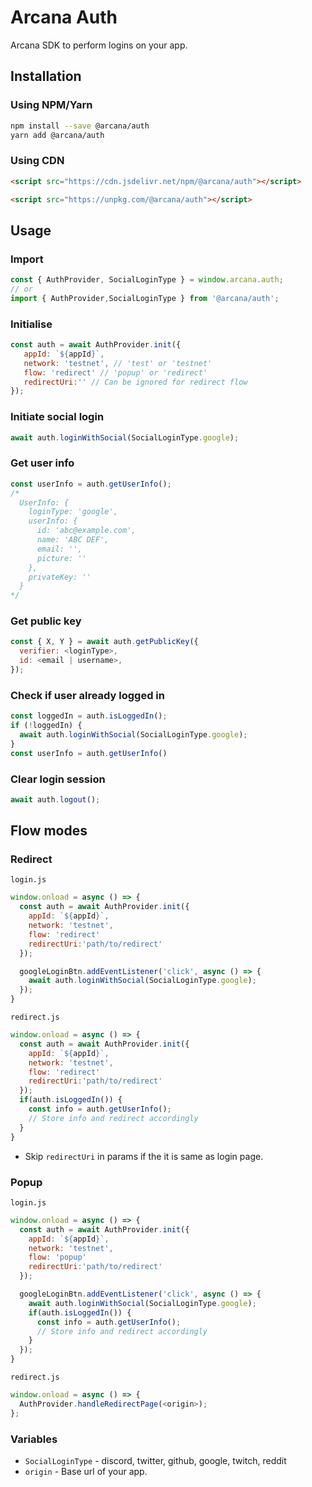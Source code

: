 # Arcana Auth
Arcana SDK to perform logins on your app.

## Installation

### Using NPM/Yarn

```sh
npm install --save @arcana/auth
yarn add @arcana/auth
```

### Using CDN
```html
<script src="https://cdn.jsdelivr.net/npm/@arcana/auth"></script>
```
```html
<script src="https://unpkg.com/@arcana/auth"></script>
```

## Usage

### Import 

```js
const { AuthProvider, SocialLoginType } = window.arcana.auth;
// or
import { AuthProvider,SocialLoginType } from '@arcana/auth';
```
### Initialise

```js
const auth = await AuthProvider.init({
   appId: `${appId}`,
   network: 'testnet', // 'test' or 'testnet'
   flow: 'redirect' // 'popup' or 'redirect'
   redirectUri:'' // Can be ignored for redirect flow
});
```

### Initiate social login

```js
await auth.loginWithSocial(SocialLoginType.google);
```

### Get user info

```js
const userInfo = auth.getUserInfo();
/* 
  UserInfo: {
    loginType: 'google',
    userInfo: {
      id: 'abc@example.com',
      name: 'ABC DEF',
      email: '',
      picture: ''
    },
    privateKey: ''
  }
*/
```

### Get public key

```js
const { X, Y } = await auth.getPublicKey({
  verifier: <loginType>,
  id: <email | username>,
});
```

### Check if user already logged in
```js
const loggedIn = auth.isLoggedIn();
if (!loggedIn) {
  await auth.loginWithSocial(SocialLoginType.google);
}
const userInfo = auth.getUserInfo()
```

### Clear login session

```js
await auth.logout();
```

## Flow modes

### **Redirect**

`login.js`
```js
window.onload = async () => {
  const auth = await AuthProvider.init({
    appId: `${appId}`,
    network: 'testnet',
    flow: 'redirect'
    redirectUri:'path/to/redirect' 
  });

  googleLoginBtn.addEventListener('click', async () => {
    await auth.loginWithSocial(SocialLoginType.google);
  });
}
```

`redirect.js`
```js
window.onload = async () => {
  const auth = await AuthProvider.init({
    appId: `${appId}`,
    network: 'testnet',
    flow: 'redirect'
    redirectUri:'path/to/redirect' 
  });
  if(auth.isLoggedIn()) {
    const info = auth.getUserInfo();
    // Store info and redirect accordingly
  }
}
```
- Skip `redirectUri` in params if the it is same as login page.

### **Popup**

`login.js`
```js
window.onload = async () => {
  const auth = await AuthProvider.init({
    appId: `${appId}`,
    network: 'testnet',
    flow: 'popup'
    redirectUri:'path/to/redirect' 
  });

  googleLoginBtn.addEventListener('click', async () => {
    await auth.loginWithSocial(SocialLoginType.google);
    if(auth.isLoggedIn()) {
      const info = auth.getUserInfo();
      // Store info and redirect accordingly
    }
  });
}
```

`redirect.js`
```js
window.onload = async () => {
  AuthProvider.handleRedirectPage(<origin>);
};
```
### Variables

* `SocialLoginType` - discord, twitter, github, google, twitch, reddit
* `origin` - Base url of your app. 
